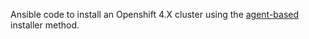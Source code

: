 Ansible code to install an Openshift 4.X cluster using the [agent-based](https://cloud.redhat.com/blog/meet-the-new-agent-based-openshift-installer-1) installer method.
